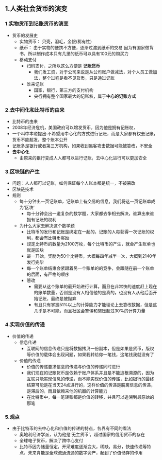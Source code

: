 ## 1.人类社会货币的演变
### 1.实物货币到记账货币的演变
- 货币的发展史
  - 实物货币：
    贝壳，羽毛，金银(稀有性)
  - 纸币：
    由于实物的便携不方便，逐渐过渡到纸币的交易
    因为有国家做背书，所以制作成本只有几里的纸币可以具有100元的购买力
  - 移动支付
    - 扫码支付，之所以这么方便是 **记账货币**
      - 我们发工资，对于公司来说是从公司账户做减法，对个人员工做加法，整个过程是看不见货币，只是通过记账
    - 谁来记账
      - 国家，银行，第三方的支付机构
      - 央行拥有整个国家最大的记账权，属于**中心的记账方式**
### 2.去中间化和比特币的由来
- 比特币的由来
 - 2008年经济危机，美国政府可以增发货币，因为他是拥有记账权，
 - 一个叫中本聪提出:不希望用中心化的方式进行记账，而是大家都有权去记账，货币不能超发，整个账本公开
 - 记账多是银行或者第三方机构，如果收到黑客攻击数据可能被篡改，不安全
- **去中心化**
  - 由原来的银行变成人人都可以进行记账，去中心化进行可以更加安全
### 3.区块链的产生
  - 问题：人人都可以记账，如何保证每个人账本都是统一，不被篡改
  - 区块链技术
  - 规则
    - 每十分钟出一页记账单，记账单上有交易的信息，我们将这一页记账单成为‘区块’
      - 每十分钟会出一道复杂的数学题，大家都去争相去解决，谁算出来谁拥有记账的权利
    - 为什么大家去解决这个数学题
      - 比特币的发行和记账是绑定在一起的，记账的人每获得一次记账的权利，都会有比特币奖励
      - 规定比特币的数量为2100万枚，每个比特币的产生，就会产生账单也就是区块
      - 最一开始，奖励为50个比特币，大概每四年减半一次，大概到2140年发行完毕
      - 每一个账单结束会紧跟着另一个账单的的竞争，会跟随在前一个账单的后面，有严格的顺序
      - 篡改
        - 需要从这个账单的最开始进行计算，而且在非常快的速度赶上现在的账单数量，否则是没有人相信他的是真的，也没有人从他后面开始记账，最终是被抛弃
        - 有且只有掌握51%以上的计算能力才能理论上去篡改数据，但是这几乎是不可能，而且社区会警惕和施压超过30%的计算力量
### 4.实现价值的传递
  - 价值的传递
    - 信息传递
      - 互联网的信息传递只是将数据拷贝一份副本，但是如果是货币，版权等价值的载体会出现问题，如果我转给你一笔钱，这笔钱我就没有了
    - 价值的传递
      - 价值的传递要求信息的传递与价值的传递同时进行
      - 我们现在的记账货币是依赖于账户体系并且是不能追根溯源的，因为互联只能实现信息的传递，而不能实现价值的传递，比如银行的最终结算可能是在当天24点进行的，这样价值的传递是脱离信息的传递，是滞后的，而且依赖来他的机器的计算能力
      - 在比特币中，每一笔转账都是价值的转移，并且可以追溯到最原始的那笔
### 5.观点
  - 由于比特币的去中心化和价值的传递的特点，各界有不同的看法
    - 奥地利经济学派，认为他是‘无主货币’，超过国家的信用货币的存在
    - 全球电子货币，解决了跨中心支付
    - 比特币因为储量恒定，开采难度逐渐变大，稀缺，易分，快速传递等特点，未来肯能是全球流通流通的数字资产，起到了价值储存的作用

  
  
    


  
